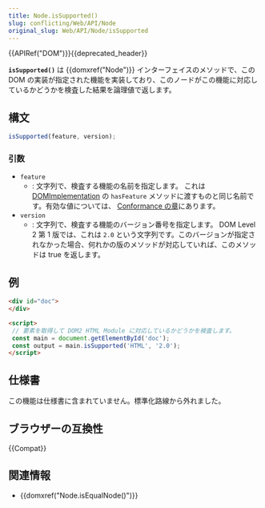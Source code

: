 ```yaml
---
title: Node.isSupported()
slug: conflicting/Web/API/Node
original_slug: Web/API/Node/isSupported
---
```


{{APIRef("DOM")}}{{deprecated_header}}

**`isSupported()`** は {{domxref("Node")}} インターフェイスのメソッドで、この DOM の実装が指定された機能を実装しており、このノードがこの機能に対応しているかどうかを検査した結果を論理値で返します。

## 構文

```js
isSupported(feature, version);
```

### 引数

- `feature`
  - : 文字列で、検査する機能の名前を指定します。
    これは [DOMImplementation](/ja/docs/Web/API/Document/implementation) の `hasFeature` メソッドに渡すものと同じ名前です。有効な値については、 [Conformance の章](https://www.w3.org/TR/DOM-Level-2-Core/introduction.html#ID-Conformance)にあります。
- `version`
  - : 文字列で、検査する機能のバージョン番号を指定します。
    DOM Level 2 第 1 版では、これは `2.0` という文字列です。このバージョンが指定されなかった場合、何れかの版のメソッドが対応していれば、このメソッドは true を返します。

## 例

```html
<div id="doc">
</div>

<script>
 // 要素を取得して DOM2 HTML Module に対応しているかどうかを検査します。
 const main = document.getElementById('doc');
 const output = main.isSupported('HTML', '2.0');
</script>
```

## 仕様書

この機能は仕様書に含まれていません。標準化路線から外れました。

## ブラウザーの互換性

{{Compat}}

## 関連情報

- {{domxref("Node.isEqualNode()")}}
